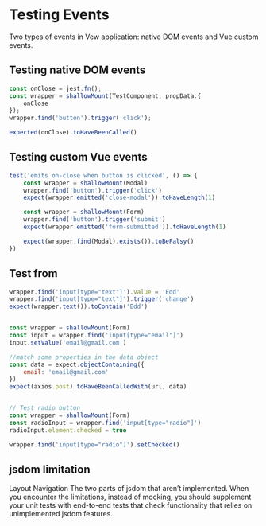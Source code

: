 # Testing Events

Two types of events in Vew application: native DOM events and Vue custom events.

## Testing native DOM events
```js
const onClose = jest.fn();
const wrapper = shallowMount(TestComponent, propData:{
    onClose
});
wrapper.find('button').trigger('click');

expected(onClose).toHaveBeenCalled()
```

## Testing custom Vue events
```js
test('emits on-close when button is clicked', () => {
    const wrapper = shallowMount(Modal)
    wrapper.find('button').trigger('click')
    expect(wrapper.emitted('close-modal')).toHaveLength(1)

    const wrapper = shallowMount(Form)
    wrapper.find('button').trigger('submit')
    expect(wrapper.emitted('form-submitted')).toHaveLength(1)

    expect(wrapper.find(Modal).exists()).toBeFalsy()
})
```


## Test from
```js
wrapper.find('input[type="text"]').value = 'Edd'
wrapper.find('input[type="text"]').trigger('change')
expect(wrapper.text()).toContain('Edd')


const wrapper = shallowMount(Form)
const input = wrapper.find('input[type="email"]')
input.setValue('email@gmail.com')

//match some properties in the data object
const data = expect.objectContaining({
    email: 'email@gmail.com'
})
expect(axios.post).toHaveBeenCalledWith(url, data)


// Test radio button
const wrapper = shallowMount(Form)
const radioInput = wrapper.find('input[type="radio"]')
radioInput.element.checked = true

wrapper.find('input[type="radio"]').setChecked()

```

## jsdom limitation
Layout
Navigation
The two parts of jsdom that aren’t implemented.
When you encounter the limitations, instead of mocking, you should supplement
your unit tests with end-to-end tests that check functionality that relies on unimplemented
jsdom features.